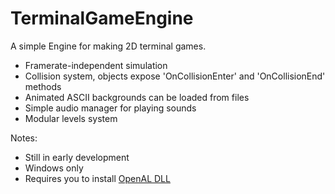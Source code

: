 # TerminalGameEngine
A simple Engine for making 2D terminal games.

- Framerate-independent simulation
- Collision system, objects expose 'OnCollisionEnter' and 'OnCollisionEnd' methods
- Animated ASCII backgrounds can be loaded from files
- Simple audio manager for playing sounds
- Modular levels system

Notes:
- Still in early development
- Windows only
- Requires you to install [OpenAL DLL](https://www.openal.org/downloads/)
